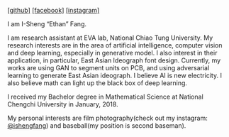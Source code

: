 [[github]](https://github.com/IShengFang) [[facebook]](https://www.facebook.com/) [[instagram]](https://www.instagram.com/ishengfang/) 

I am I-Sheng “Ethan” Fang.

I am research assistant at EVA lab, National Chiao Tung University. My research interests are in the area of artificial intelligence, computer vision and deep learning, especially in generative model. I also interest in their application, in particular, East Asian Ideograph font design. Currently, my works are using GAN to segment units on PCB, and using adversarial learning to generate East Asian ideograph. I believe AI is new electricity. I also believe math can light up the black box of deep learning.

I received my Bachelor degree in Mathematical Science at National Chengchi University in January, 2018.

My personal interests are film photography(check out my instagram: [@ishengfang](https://www.instagram.com/ishengfang/)) and baseball(my position is second baseman).
